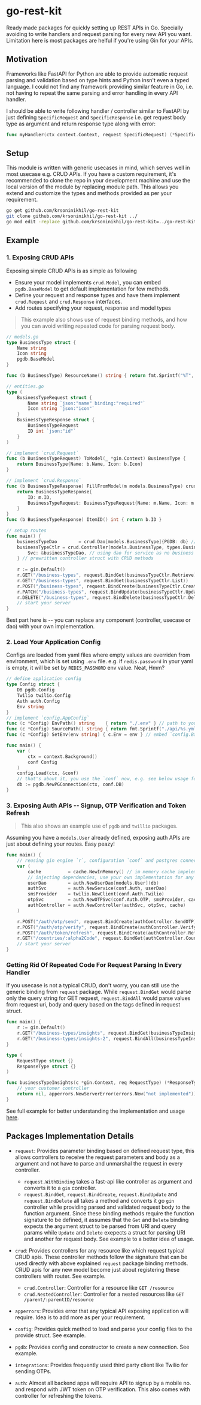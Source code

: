 # go-rest-kit
Ready made packages for quickly setting up REST APIs in Go. 
Specially avoiding to write handlers and request parsing for every new API you want.
Limitation here is most packages are helful if you're using Gin for your APIs.

## Motivation
Frameworks like FastAPI for Python are able to provide automatic request parsing and validation based on type hints
and Python insn't even a typed language. I could not find any framework providing similar feature in Go, i.e. not 
having to repeat the same parsing and error handling in every API handler. 

I should be able to write following handler / controller similar to FastAPI by just defining `SpecificRequest` and `SpecificResponse` i.e. get request body type as argument and return response type along with error:
```go
func myHandler(ctx context.Context, request SpecificRequest) (*SpecificResponse, error) {}
```

## Setup
This module is written with generic usecases in mind, which serves well in most usecase e.g. CRUD APIs. 
If you have a custom requirement, it's recommended to clone the repo in your development machine and use the local
version of the module by replacing module path. This allows you extend and customize 
the types and methods provided as per your requirement.

```bash
go get github.com/krsoninikhil/go-rest-kit
git clone github.com/krsoninikhil/go-rest-kit ../
go mod edit -replace github.com/krsoninikhil/go-rest-kit=../go-rest-kit
```

## Example

### 1. Exposing CRUD APIs
Exposing simple CRUD APIs is as simple as following
- Ensure your model implements `crud.Model`, you can embed `pgdb.BaseModel` to get default implementation for few methods.
- Define your request and response types and have them implement `crud.Request` and `crud.Response` interfaces.
- Add routes specifying your request, response and model types
  
> This example also shows use of request binding methods, and how you can avoid writing repeated code for parsing request body.

```go
// models.go
type BusinessType struct {
    Name string
    Icon string
    pgdb.BaseModel
}

func (b BusinessType) ResourceName() string { return fmt.Sprintf("%T", b) }

// entities.go
type (
    BusinessTypeRequest struct {
        Name string `json:"name" binding:"required"`
        Icon string `json:"icon"`
    }
    BusinessTypeResponse struct {
        BusinessTypeRequest
        ID int `json:"id"`
    }
)

// implement `crud.Request`
func (b BusinessTypeRequest) ToModel(_ *gin.Context) BusinessType {
    return BusinessType{Name: b.Name, Icon: b.Icon}
}

// implement `crud.Response`
func (b BusinessTypeResponse) FillFromModel(m models.BusinessType) crud.Response[models.BusinessType] {
    return BusinessTypeResponse{
        ID: m.ID, 
        BusinessTypeRequest: BusinessTypeRequest{Name: m.Name, Icon: m.Icon},
    }
}
func (b BusinessTypeResponse) ItemID() int { return b.ID }

// setup routes
func main() {
    businessTypeDao        = crud.Dao[models.BusinessType]{PGDB: db} // use your own doa if you need custom implementation
	businessTypeCtlr = crud.Controller[models.BusinessType, types.BusinessTypeResponse, types.BusinessTypeRequest]{
        Svc: &businessTypeDao, // using dao for service as no business logic is required here
    } // prewritten controller struct with CRUD methods
    
    r := gin.Default()
	r.GET("/business-types", request.BindGet(businessTypeCtlr.Retrieve))
    r.GET("/business-types", request.BindGet(businessTypeCtlr.List))
	r.POST("/business-types", request.BindCreate(businessTypeCtlr.Create))
	r.PATCH("/business-types", request.BindUpdate(businessTypeCtlr.Update))
	r.DELETE("/business-types", request.BindDelete(businessTypeCtlr.Delete))
    // start your server
}
```

Best part here is -- you can replace any component (controller, usecase or dao) with your own implementation.

### 2. Load Your Application Config
Configs are loaded from yaml files where empty values are overriden from environment, which is set using `.env` file.
e.g. if `redis.password` in your yaml is empty, it will be set by `REDIS_PASSWORD` env value. Neat, Hmm?

```go
// define application config
type Config struct {
    DB pgdb.Config
    Twilio twilio.Config
    Auth auth.Config
    Env string
}
// implement `config.AppConfig`
func (c *Config) EnvPath() string    { return "./.env" } // path to your .env file
func (c *Config) SourcePath() string { return fmt.Sprintf("./api/%s.yml", c.Env) } // path to your yaml configuration file
func (c *Config) SetEnv(env string) { c.Env = env } // embed `config.BaseConfig` to avoid defining SetEnv

func main() {
    var (
        ctx = context.Background()
	    conf Config
    )
	config.Load(ctx, &conf)
    // that's about it, you use the `conf` now, e.g. see below usage for creating postgres connection
    db := pgdb.NewPGConnection(ctx, conf.DB)
}
```

### 3. Exposing Auth APIs -- Signup, OTP Verification and Token Refresh
> This also shows an example use of `pgdb` and `twillio` packages.

Assuming you have a `models.User` already defined, exposing auth APIs are just about defining your routes. Easy peazy!

```go
func main() {
    // reusing gin engine `r`, configuration `conf` and postgres connection `db` from above examples
    var (
        cache          = cache.NewInMemory() // im memory cache impelementation is provided for the purpose of examples
        // injecting dependencies, use your own implementation for any object if default isn't enough for your usecase
		userDao        = auth.NewUserDao[models.User](db)
		authSvc        = auth.NewService(conf.Auth, userDao)
		smsProvider    = twilio.NewClient(conf.Auth.Twilio)
		otpSvc         = auth.NewOTPSvc(conf.Auth.OTP, smsProvider, cache) // 
		authController = auth.NewController(authSvc, otpSvc, cache)
	)

	r.POST("/auth/otp/send", request.BindCreate(authController.SendOTP))
	r.POST("/auth/otp/verify", request.BindCreate(authController.VerifyOTP))
	r.POST("/auth/token/refresh", request.BindCreate(authController.RefreshToken))
	r.GET("/countries/:alpha2Code", request.BindGet(authController.CountryInfo))
    // start your server
}
```

### Getting Rid Of Repeated Code For Request Parsing In Every Handler
If you usecase is not a typical CRUD, don't worry, you can still use the generic binding from `request` package.
While `request.BindGet` would parse only the query string for GET request, `request.BindAll` would parse values
from request uri, body and query based on the tags defined in request struct.

```go
func main() {
    r := gin.Default()
    r.GET("/business-types/insights", request.BindGet(businessTypeInsights))
    r.GET("/business-types/insights-2", request.BindAll(businessTypeInsights))
}

type (
    RequestType struct {}
    ResponseType struct {}
)

func businessTypeInsights(c *gin.Context, req RequestType) (*ResponseType, error) {
    // your customer controller
    return nil, apperrors.NewServerError(errors.New("not implemented"))
}

```

See full example for better understanding the implementation and usage [here](./examples/main.go).

## Packages Implementation Details

- `request`: Provides parameter binding based on defined request type, this allows controllers to receive the request parameters and body as a argument and not have to parse and unmarshal the request in every controller.
    - `request.WithBinding` takes a fast-api like controller as argument and converts it to a `gin` controller.
    - `request.BindGet`, `request.BindCreate`, `request.BindUpdate` and `request.BindDelete` all takes a method and converts it go `gin` controller while providing parsed and validated request body to the function argument. Since these binding methods require the function signature to be defined, it assumes that the `Get` and `Delete` binding expects the argument struct to be parsed from URI and query params while `Update` and `Delete` exepects a struct for parsing URI and another for request body. See example to a better idea of usage.

- `crud`: Provides controllers for any resource like which request typical CRUD apis. These controller methods follow the signature that can be used directly with above explained `request` package binding methods. CRUD apis for any new model become just about registering these controllers with router. See example.
    - `crud.Controller`: Controller for a resource like `GET /resource`
    - `crud.NestedController`: Controller for a nested resources like `GET /parent/:parentID/resource`

- `apperrors`: Provides error that any typical API exposing application will require. Idea is to add more as per your requirement.

- `config`: Provides quick method to load and parse your config files to the provide struct. See example.

- `pgdb`: Provides config and constructor to create a new connection. See example.
  
- `integrations`: Provides frequently used third party client like Twilio for sending OTPs.
  
- `auth`: Almost all backend apps will require API to signup by a mobile no. and respond with JWT token on OTP verification. This also comes with controller for refreshing the tokens.

